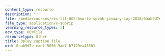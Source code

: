 ```yaml
---
content_type: resource
description: ''
file: /media/courses/res-tll-005-how-to-speak-january-iap-2018/0aab9d7eeadf50569ad7b7129ea43581_Unzc731iCUY.vtt
file_type: application/x-subrip
learning_resource_types: []
ocw_type: OCWFile
resourcetype: Other
title: 3play caption file
uid: 0aab9d7e-eadf-5056-9ad7-b7129ea43581
---
```

